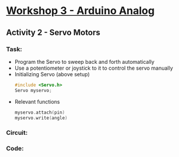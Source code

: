# [Workshop 3 - Arduino Analog](https://bmesbuildteamucla.github.io/workshops/workshop-3--arduino-analog)

## Activity 2 - Servo Motors

### Task:
* Program the Servo to sweep back and forth automatically
* Use a potentiometer or joystick to it to control the servo manually
* Initializing Servo (above setup)
  ```c++
  #include <Servo.h>
  Servo myservo;
  ```
* Relevant functions
  ```c++
  myservo.attach(pin)
  myservo.write(angle)
  ```

### Circuit:

### Code:
```c++

```
